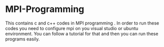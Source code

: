 # MPI-Programming
This contains c and c++ codes in  MPI programming . In order to run these codes you need to configure mpi on you visual studio or ubuntu environment. You can follow a tutorial for that and then you can run these programs easily.

